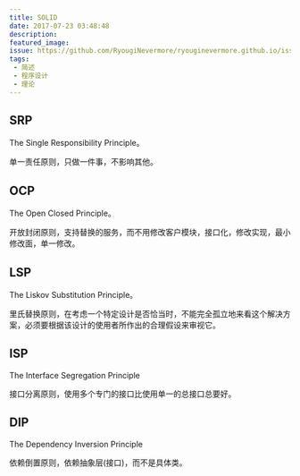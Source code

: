 ```yaml
---
title: SOLID
date: 2017-07-23 03:48:48
description:
featured_image:
issue: https://github.com/RyougiNevermore/ryouginevermore.github.io/issues/7
tags:
 - 简述
 - 程序设计
 - 理论
---
```


## SRP	

The Single Responsibility Principle。

单一责任原则，只做一件事，不影响其他。

## OCP

The Open Closed Principle。

开放封闭原则，支持替换的服务，而不用修改客户模块，接口化，修改实现，最小修改面，单一修改。 

## LSP

The Liskov Substitution Principle。

里氏替换原则，在考虑一个特定设计是否恰当时，不能完全孤立地来看这个解决方案，必须要根据该设计的使用者所作出的合理假设来审视它。 

## ISP

The Interface Segregation Principle

接口分离原则，使用多个专门的接口比使用单一的总接口总要好。

## DIP

The Dependency Inversion Principle

依赖倒置原则，依赖抽象层(接口)，而不是具体类。